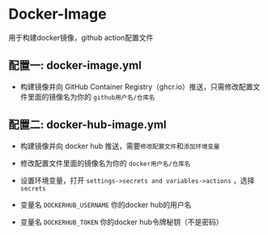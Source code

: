# Docker-Image
用于构建docker镜像，github action配置文件

## 配置一: docker-image.yml

* 构建镜像并向 GitHub Container Registry（ghcr.io）推送，只需修改配置文件里面的镜像名为你的 `github用户名/仓库名` 

## 配置二: docker-hub-image.yml

* 构建镜像并向 docker hub 推送，需要`修改配置文件`和`添加环境变量`

* 修改配置文件里面的镜像名为你的 `docker用户名/仓库名` 

* 设置环境变量，打开 `settings->secrets and variables->actions` ，选择 `secrets` 
  
* 变量名 `DOCKERHUB_USERNAME` 你的docker hub的用户名
  
* 变量名 `DOCKERHUB_TOKEN` 你的docker hub令牌秘钥（不是密码）
  
